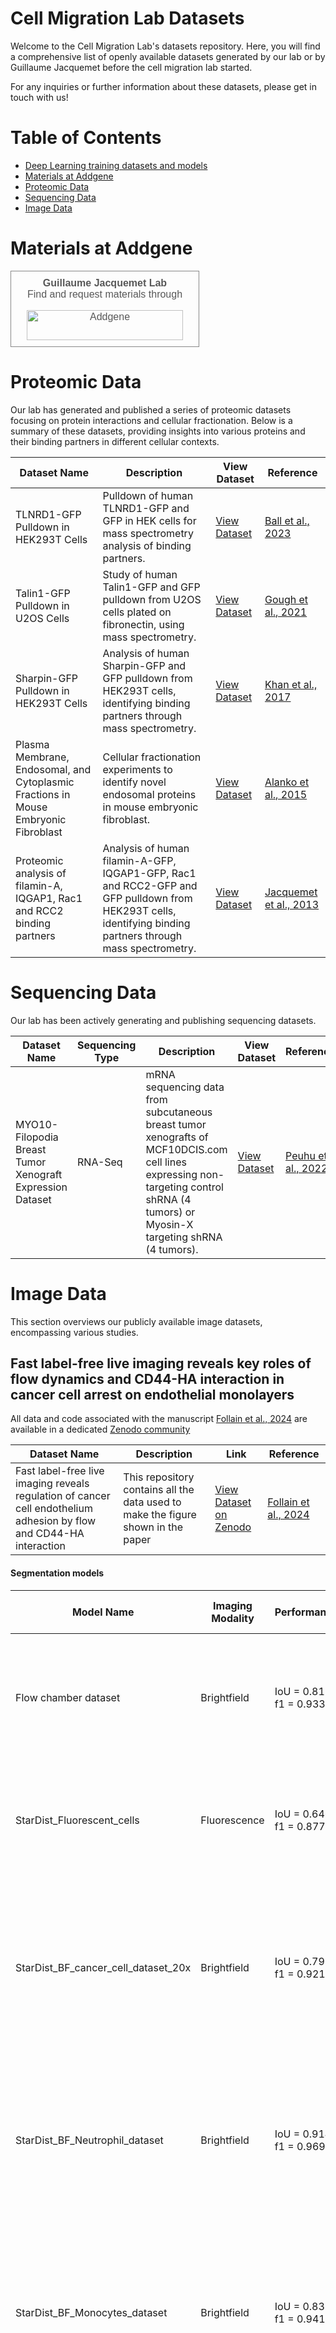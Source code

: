 # Cell Migration Lab Datasets

Welcome to the  Cell Migration Lab's datasets repository. Here, you will find a comprehensive list of openly available datasets generated by our lab or by Guillaume Jacquemet before the cell migration lab started.

For any inquiries or further information about these datasets, please get in touch with us!

# Table of Contents
- [Deep Learning training datasets and models](https://github.com/CellMigrationLab/ModelZoo)
- [Materials at Addgene](#Materials-at-Addgene)
- [Proteomic Data](#Proteomic-Data)
- [Sequencing Data](#Sequencing-Data)
- [Image Data](#Image-Data)

# Materials at Addgene

<div style="width: 280px; border: thin solid #888; padding: 10px; text-align: center;"><a href="https://www.addgene.org/Guillaume_Jacquemet/" style="text-decoration: none; color: #585858; font-size: 16px; font-family: Arial,Helvetica,sans-serif;" target="_blank" rel="noopener noreferrer"><b>Guillaume Jacquemet Lab</b><br>Find and request materials through<br><img style="margin-top: 16px;" width="250" height="48" alt="Addgene" src="https://media.addgene.org/cms/filer_public/ea/82/ea826144-fce2-4c13-99e9-940af7e2853b/logo-addgene.png"></a></div>

# Proteomic Data

Our lab has generated and published a series of proteomic datasets focusing on protein interactions and cellular fractionation. Below is a summary of these datasets, providing insights into various proteins and their binding partners in different cellular contexts.

| Dataset Name | Description | View Dataset | Reference |
| ------------ | ----------- | ------------ | --------- |
| TLNRD1-GFP Pulldown in HEK293T Cells | Pulldown of human TLNRD1-GFP and GFP in HEK cells for mass spectrometry analysis of binding partners. | [View Dataset](https://www.ebi.ac.uk/pride/archive/projects/PXD045258) | [Ball et al., 2023](https://www.biorxiv.org/content/10.1101/2023.09.29.559344v1) |
| Talin1-GFP Pulldown in U2OS Cells | Study of human Talin1-GFP and GFP pulldown from U2OS cells plated on fibronectin, using mass spectrometry. | [View Dataset](https://www.ebi.ac.uk/pride/archive/projects/PXD024634) | [Gough et al., 2021](https://www.jbc.org/article/S0021-9258(21)00635-9/fulltext) |
| Sharpin-GFP Pulldown in HEK293T Cells | Analysis of human Sharpin-GFP and GFP pulldown from HEK293T cells, identifying binding partners through mass spectrometry. | [View Dataset](https://www.ebi.ac.uk/pride/archive/projects/PXD004734) | [Khan et al., 2017](https://journals.biologists.com/jcs/article/130/18/3094/56377/The-Sharpin-interactome-reveals-a-role-for-Sharpin) |
| Plasma Membrane, Endosomal, and Cytoplasmic Fractions in Mouse Embryonic Fibroblast | Cellular fractionation experiments to identify novel endosomal proteins in mouse embryonic fibroblast. | [View Dataset](https://www.ebi.ac.uk/pride/archive/projects/PXD001870) | [Alanko et al., 2015](https://www.nature.com/articles/ncb3250) |
| Proteomic analysis of filamin-A, IQGAP1, Rac1 and RCC2 binding partners | Analysis of human filamin-A-GFP, IQGAP1-GFP, Rac1 and RCC2-GFP and GFP pulldown from HEK293T cells, identifying binding partners through mass spectrometry. | [View Dataset](https://www.ebi.ac.uk/pride/archive/projects/PRD000726) | [Jacquemet et al., 2013](https://journals.biologists.com/jcs/article/126/18/4121/53831/Rac1-is-deactivated-at-integrin-activation-sites) |

# Sequencing Data

Our lab has been actively generating and publishing sequencing datasets.

| Dataset Name                                        | Sequencing Type | Description                                                                                                 | View Dataset                                                                 | Reference                                                                    |
|-----------------------------------------------------|-----------------|-------------------------------------------------------------------------------------------------------------|------------------------------------------------------------------------------|------------------------------------------------------------------------------|
| MYO10-Filopodia Breast Tumor Xenograft Expression Dataset | RNA-Seq         | mRNA sequencing data from subcutaneous breast tumor xenografts of MCF10DCIS.com cell lines expressing non-targeting control shRNA (4 tumors) or Myosin-X targeting shRNA (4 tumors). | [View Dataset](https://www.ncbi.nlm.nih.gov/geo/query/acc.cgi?acc=GSE166898) | [Peuhu et al., 2022](https://www.sciencedirect.com/science/article/pii/S1534580722007134#sec4) |


<!-- Add more rows as needed -->

# Image Data

This section overviews our publicly available image datasets, encompassing various studies. 

## Fast label-free live imaging reveals key roles of flow dynamics and CD44-HA interaction in cancer cell arrest on endothelial monolayers

All data and code associated with the manuscript [Follain et al., 2024](https://www.biorxiv.org/content/10.1101/2024.09.30.615654v1) are available in a dedicated [Zenodo community](https://zenodo.org/communities/pdac_dl) 

| Dataset Name | Description | Link | Reference | 
| ------------ | ----------- | ---- | --------- | 
| Fast label-free live imaging reveals regulation of cancer cell endothelium adhesion by flow and CD44-HA interaction | This repository contains all the data used to make the figure shown in the paper | [View Dataset on Zenodo](https://zenodo.org/records/13846276) | [Follain et al., 2024](https://www.biorxiv.org/content/10.1101/2024.09.30.615654v1) | 

#### Segmentation models
| Model Name | Imaging Modality | Performance | Purpose and Associated Figure | Training Dataset Link |
|------------|------------------|-------------|-------------------------------|-----------------------|
| Flow chamber dataset | Brightfield      | IoU = 0.813 <br> f1 = 0.933 | StarDist model to detect cancer cells in BSA-coated channels. Used to measure perfusion speed inside the channels (Fig S1). | [Link](https://zenodo.org/records/4034939) |
| StarDist_Fluorescent_cells | Fluorescence     | IoU = 0.646 <br> f1 = 0.877 | StarDist model to detect cancer cells from fixed samples. Used in Fig. 1 to count the number of attached cells | [Link](https://doi.org/10.5281/zenodo.10572310) |
| StarDist_BF_cancer_cell_dataset_20x | Brightfield | IoU = 0.793 <br> f1 = 0.921 | StarDist model capable of segmenting cancer cells on endothelial cells (20x magnification). This model was used to segment cancer cells prior to tracking in Fig 1.  | [Link](https://doi.org/10.5281/zenodo.10572122) |
| StarDist_BF_Neutrophil_dataset | Brightfield | IoU = 0.914 <br> f1 = 0.969 | StarDist model capable of segmenting neutrophils on endothelial cells. This model was used to segment neutrophils prior to tracking in Fig 2. | [Link](https://doi.org/10.5281/zenodo.10572231) |
| StarDist_BF_Monocytes_dataset | Brightfield | IoU = 0.831 <br> f1 = 0.941 | StarDist model capable of segmenting mononucleated cells on endothelial cells. This model was used to segment mononucleated cells prior to tracking in Fig 2. | [Link](https://doi.org/10.5281/zenodo.10572200) |
| StarDist_HUVEC_nuclei_dataset | Fluorescence     | IoU = 0.927 <br> f1 = 0.976 | StarDist model capable of segmenting endothelial nuclei while ignoring cancer cells. Used to segment endothelial nuclei in Fig 4. | [Link](https://doi.org/10.5281/zenodo.10617532) |
| StarDist_BF_cancer_cell_dataset_10x | Brightfield     | IoU = 0.882 <br> f1 = 0.968 | StarDist model capable of segmenting cancer cells on endothelial cells (10x magnification). This model used in figure 7, 8 + associated supplementary figures. | [Link](https://zenodo.org/uploads/13304399) |
| StarDist_AsPC1_Lifeact | Fluorescence     | IoU = 0.884 <br> f1 = 0.967 | StarDist model capable of segmenting AsPC1 cells from AsPC1 channel, in addition to segmenting from background, model also segments individual cells from clusters. Used in figure 6.| [Link](https://zenodo.org/records/13442128) |
| Stardist_MiaPaCa2_from_CD44 | Fluorescence     | IoU = 0.884 <br> f1 = 0.950 | StarDist model capable of segmenting MiaPaCa2 cells from CD44 channel while ignoring endothelial cells. Used in figure 6. | [Link](https://doi.org/10.5281/zenodo.13442877) |
| StarDist_TumorCell_nuclei | Fluorescence     | IoU = 0.558 <br> f1 = 0.793 | StarDist model capable of segmenting tumor cell nuclei from the nuclei channel while ignoring endothelial nuclei. | [Link](https://doi.org/10.5281/zenodo.13443221) |

#### Artificial labeling models

| Model Name | Performance | Purpose and Associated Figure | Training Dataset Link |
|------------|-------------|-------------------------------|-----------------------|
| pix2pix_HUVEC_nuclei_cancer_cells_dataset | SSIM = 0.755 <br> lpips = 0.120 | This model was used in Fig. 4 to artificially label nulcei from BF images with cancer and endothelial cells. | [Link](https://doi.org/10.5281/zenodo.10621667) |
| pix2pix_HUVEC_nuclei_immuno_cells_dataset | SSIM = 0.756 <br> lpips = 0.130 | This model was used in Fig. 4 to artificially label nulcei from BF images with immuno and endothelial cells. | [Link](https://doi.org/110.5281/zenodo.10617565) |
| pix2pix_HUVEC_juctions_dataset | SSIM = 0.270 <br> lpips = 0.360 | This model was used in Fig. 4 to artificially label cell-cell juctions from BF images with immuno or cancer and endothelial cells. | [Link](https://doi.org/10.5281/zenodo.10611092) |

#### Tracking datasets
| Dataset name | Purpose and Associated Figure | Link to dataset |
|------------|-------------|-------------------------------|
| PDAC cells vs Immune cells perfusion tracking dataset | This dataset was used to analyze the attachment of PDAC and immune cells to the endothelium in Fig.2, Fig.3 Fig.4 and SFig.5. | [Link to dataset](https://doi.org/10.5281/zenodo.13643590) |
| PDAC cells CD44 siRNA perfusion tracking dataset | This dataset was used to analyze the attachment of PDACs to the endothelium in Fig.7, SFig.7 and SFig8. | [Link to dataset](https://doi.org/10.5281/zenodo.13379627) |
| HUVEC CD44 siRNA perfusion tracking dataset | This dataset was used to analyze the attachment of PDACs to the endothelium in Fig.7, SFig.7 and SFig8. | [Link to dataset](https://doi.org/10.5281/zenodo.13377961) |
| CD44 Blocking Antibody perfusion tracking dataset | This dataset was used to analyze the attachment of PDACs to the endothelium in Fig.7, SFig.7 and SFig8. | [Link to dataset](https://doi.org/10.5281/zenodo.13584215) |
| Hyaluronidase treatment perfusion tracking dataset | This dataset was used to analyze the attachment of PDACs to the endothelium in Fig.8. | [Link to dataset](https://doi.org/10.5281/zenodo.13627037) |


## [PhotoFiTT](https://github.com/HenriquesLab/PhotoFiTT?tab=readme-ov-file): A Quantitative Framework for Assessing Phototoxicity in Live-Cell Microscopy Experiments

| Dataset Name | Description | Link | Reference | 
| ------------ | ----------- | ---- | --------- | 
| PhotoFiTT: A Quantitative Framework for Assessing Phototoxicity in Live-Cell Microscopy Experiments | This repository contains all the data related to the study PhotoFiTT (Phototoxicity Fitness Time Trial) as well as example data for PhotoFiTT computational framework | [View Dataset on the BioImage Archive](https://www.ebi.ac.uk/biostudies/bioimages/studies/S-BIAD1269) | [Del Rosario et al., 2024](https://www.biorxiv.org/content/10.1101/2024.07.16.603046v2) | 


## [CellTracksColab](https://github.com/guijacquemet/CellTracksColab/tree/main) —A platform for compiling, analyzing, and exploring tracking data

| Dataset Name | Description | Link | Reference | 
| ------------ | ----------- | ---- | --------- | 
| CellTracksColab - breast cancer cell dataset | Dataset used in the manuscript "CellTracksColab—A platform for compiling, analyzing, and exploring tracking data" | [View Dataset on Zenodo](https://zenodo.org/record/10539020) | [Gómez-de-Mariscal et al., 2024](https://journals.plos.org/plosbiology/article?id=10.1371/journal.pbio.3002740) | 
| CellTracksColab - Filopodia dataset | Dataset used in the manuscript "CellTracksColab—A platform for compiling, analyzing, and exploring tracking data" | [View Dataset on Zenodo](https://zenodo.org/record/10539196) | [Gómez-de-Mariscal et al., 2024](https://journals.plos.org/plosbiology/article?id=10.1371/journal.pbio.3002740) | 
| CellTracksColab - T cell dataset (full) | Dataset used in the manuscript "CellTracksColab—A platform for compiling, analyzing, and exploring tracking data" | [View Dataset on Zenodo](https://zenodo.org/record/10539720) | [Gómez-de-Mariscal et al., 2024](https://journals.plos.org/plosbiology/article?id=10.1371/journal.pbio.3002740) | 

## [NanoPyx](https://github.com/HenriquesLab/NanoPyx): super-fast bioimage analysis powered by adaptive machine learning

| Dataset Name | Description | Link | Reference | 
| ------------ | ----------- | ---- | --------- |
| NanoPyx - Figures' Data | NanoPyx - Figures' Data | [View Dataset on Zenodo](https://doi.org/10.5281/zenodo.8318395) | [Saraiva et al., 2023](https://www.biorxiv.org/content/10.1101/2023.08.13.553080v2)  |

## TLNRD1 is a CCM complex component and regulates endothelial barrier integrity
| Dataset Name | Description | Link | Reference | 
| ------------ | ----------- | ---- | --------- | 
| TLNRD1 figures | Raw microscopy images used to make the figures displayed in the article "TLNRD1 is a CCM complex component and regulates endothelial barrier integrity." | [View Dataset on Zenodo](https://zenodo.org/records/8377287) | [Ball et al., 2023](https://www.biorxiv.org/content/10.1101/2023.09.29.559344v1)  |

## High-fidelity 3D live-cell nanoscopy through data-driven enhanced super-resolution radial fluctuation

| Dataset Name | Description | Link | Reference |
| ------------ | ----------- | ---- | --------- |
| eSRRF - Supplementary Data | eSRRF datasets used in the manuscript | [View Dataset on Zenodo](https://zenodo.org/records/8325164) | [Laine et al., 2023](https://www.nature.com/articles/s41592-023-02057-w) |

## [Fast4DReg](https://github.com/CellMigrationLab/Fast4DReg): Fast registration of 4D microscopy datasets
| Dataset Name | Description | Link | Reference |
| ------------ | ----------- | ---- | --------- |
| Fast4DRegistration | Data used in the manuscript | [View Dataset on Zenodo](https://zenodo.org/records/6534570) | [Pylvänäinen et al., 2023](https://journals.biologists.com/jcs/article/136/4/jcs260728/287682/Fast4DReg-fast-registration-of-4D-microscopy)|
| Training dataset for Fast4DReg workshop | Fast4DReg workshop data | [View Dataset on Zenodo](https://zenodo.org/records/8347798) | [Pylvänäinen et al., 2023](https://journals.biologists.com/jcs/article/136/4/jcs260728/287682/Fast4DReg-fast-registration-of-4D-microscopy)|

## [TrackMate 7](https://imagej.net/plugins/trackmate/): integrating state-of-the-art segmentation algorithms into tracking pipelines

| Dataset Name | Description | Link | Reference |
| ------------ | ----------- | ---- | --------- |
| Tracking label images with TrackMate | Dataset used in a [tutorial](https://imagej.net/plugins/trackmate/trackmate-label-image-detector) on tracking label images with TrackMate. | [View Dataset on Zenodo](https://doi.org/10.5281/zenodo.5221424) | [Ershov et al., 2022](https://www.nature.com/articles/s41592-022-01507-1) |
| Tracking with TrackMate using mask images of cell migration | Dataset used in a [tutorial](https://imagej.net/plugins/trackmate/trackmate-mask-detector) on tracking mask images with TrackMate. | [View Dataset on Zenodo](https://doi.org/10.5281/zenodo.5243127) | [Ershov et al., 2022](https://www.nature.com/articles/s41592-022-01507-1) |
| Tracking cell migration with the TrackMate threshold detector | Dataset used in a [tutorial](https://imagej.net/plugins/trackmate/trackmate-thresholding-detector) on using the TrackMate threshold detector. | [View Dataset on Zenodo](https://doi.org/10.5281/zenodo.5220796) | [Ershov et al., 2022](https://www.nature.com/articles/s41592-022-01507-1) |
| T cells migration followed with TrackMate | Dataset of T cells migrating on ICAM-1, tracked using StarDist in TrackMate. | [View Dataset on Zenodo](https://doi.org/10.5281/zenodo.5206119) | [Ershov et al., 2022](https://www.nature.com/articles/s41592-022-01507-1) |
| Segmenting cells in a spheroid in 3D using 2D StarDist within TrackMate | Dataset for segmenting cells in a 3D spheroid using 2D StarDist in TrackMate. | [View Dataset on Zenodo](https://doi.org/10.5281/zenodo.5220610) | [Ershov et al., 2022](https://www.nature.com/articles/s41592-022-01507-1) |
| Tracking focal adhesions with TrackMate and Weka - tutorial dataset 1 | Dataset of MDA-mb-231 cells expressing GFP-paxillin for tracking focal adhesions. | [View Dataset on Zenodo](https://doi.org/10.5281/zenodo.5226842) | [Ershov et al., 2022](https://www.nature.com/articles/s41592-022-01507-1) |
| Tracking focal adhesions with TrackMate and Weka - tutorial dataset 2 | Dataset of human dermal microvascular blood endothelial cells for tracking focal adhesions. | [View Dataset on Zenodo](https://doi.org/10.5281/zenodo.5978940) | [Ershov et al., 2022](https://www.nature.com/articles/s41592-022-01507-1) |
| Tracking breast cancer cells migrating collectively with TrackMate-Cellpose | Dataset for tracking collective migration of breast cancer cells with TrackMate-Cellpose. | [View Dataset on Zenodo](https://doi.org/10.5281/zenodo.5864646) | [Ershov et al., 2022](https://www.nature.com/articles/s41592-022-01507-1) |
| Cancer cell migration followed with TrackMate | Dataset of migrating breast cancer cells for analysis with TrackMate. [tutorial](https://imagej.net/plugins/trackmate/trackmate-stardist). | [View Dataset on Zenodo](https://doi.org/10.5281/zenodo.5206107) | [Ershov et al., 2022](https://www.nature.com/articles/s41592-022-01507-1) |
| Tracking Glioblastoma-astrocytoma cells with TrackMate-Cellpose | Dataset of Glioblastoma-astrocytoma U373 cells migrating on a polyacrylamide gel. | [View Dataset on Zenodo](https://doi.org/10.5281/zenodo.5863317) | [Ershov et al., 2022](https://www.nature.com/articles/s41592-022-01507-1) |
| Cell migration with ERK signalling | Movie following cells expressing ERK and a nuclei staining, tracked with TrackMate and later analyzed with MATLAB. | [View Dataset on Zenodo](https://doi.org/10.5281/zenodo.5205935) | [Ershov et al., 2022](https://www.nature.com/articles/s41592-022-01507-1) |
| Quantitative comparison of tracking performance using TrackMate-Helper. | we used TrackMate-Helper to assess the performance of TrackMate on four datasets that cover a wide range of biological and imaging situations | [View Dataset on Zenodo](https://doi.org/10.5281/zenodo.6087729) | [Ershov et al., 2022](https://www.nature.com/articles/s41592-022-01507-1) |

## Cargo-specific recruitment in clathrin- and dynamin-independent endocytosis

| Dataset Name | Description | Link | Reference |
| ----------- | ---------- | ------- | --------- |
| Cancer cell migration followed with TrackMate | Stardist model and training dataset for automated tracking of MDA-MB-231 and BT20 cells | [View Dataset on Zenodo](https://zenodo.org/records/4812018) | [Moreno-Layseca et al., 2022](https://www.nature.com/articles/s41556-021-00767-x#Sec13) |


## Democratising deep learning for microscopy with [ZeroCostDL4Mic](https://github.com/HenriquesLab/ZeroCostDL4Mic)
| Dataset Name | Description | Link | Reference | 
| ------------ | ----------- | ---- | --------- |
| ZeroCostDL4Mic - Noise2Void (3D) example training and test dataset | A2780 ovarian carcinoma cells, transiently expressing Lifeact-RFP | [View Dataset on Zenodo](https://doi.org/10.5281/zenodo.3713326) | [von Chamier et al., 2021](https://www.nature.com/articles/s41467-021-22518-0) |
| ZeroCostDL4Mic - DeepSTORM training and example dataset | Experimental time-series dSTORM acquisition of Glial cells stained with phalloidin for actin | [View Dataset on Zenodo](https://doi.org/10.5281/zenodo.3959089) | [von Chamier et al., 2021](https://www.nature.com/articles/s41467-021-22518-0) |
| ZeroCostDL4Mic - Stardist example training and test dataset | Description not provided | [View Dataset on Zenodo](https://doi.org/10.5281/zenodo.3713307) | [von Chamier et al., 2021](https://www.nature.com/articles/s41467-021-22518-0) |
| ZeroCostDL4Mic - YoloV2 example training and test dataset | MDA-MB-231 cells migrating on cell-derived matrices generated by fibroblasts | [View Dataset on Zenodo](https://doi.org/10.5281/zenodo.3941908) | [von Chamier et al., 2021](https://www.nature.com/articles/s41467-021-22518-0) |
| ZeroCostDL4Mic - Label-free prediction (fnet) example training and test dataset | Hela labeled with TOM20 | [View Dataset on Zenodo](https://doi.org/10.5281/zenodo.3748967) | [von Chamier et al., 2021](https://www.nature.com/articles/s41467-021-22518-0) |
| ZeroCostDL4Mic - Noise2Void (2D) example training and test dataset | U-251 glioma cells, endogenously expressing paxillin-GFP | [View Dataset on Zenodo](https://doi.org/10.5281/zenodo.3713315) | [von Chamier et al., 2021](https://www.nature.com/articles/s41467-021-22518-0) |
| ZeroCostDL4Mic - CycleGAN example training and test dataset | Unpaired microscopy images (fluorescence) of microtubules (Spinning-disk and SRRF reconstructed images) | [View Dataset on Zenodo](https://doi.org/10.5281/zenodo.3941884) | [von Chamier et al., 2021](https://www.nature.com/articles/s41467-021-22518-0) |
| ZeroCostDL4Mic - CARE (3D) example training and test dataset | 3D paired microscopy images (fluorescence) of low and high signal-to-noise ratio | [View Dataset on Zenodo](https://doi.org/10.5281/zenodo.3713337) | [von Chamier et al., 2021](https://www.nature.com/articles/s41467-021-22518-0) |
| ZeroCostDL4Mic - CARE (2D) example training and test dataset | Paired microscopy images (fluorescence) of low and high signal-to-noise ratio | [View Dataset on Zenodo](https://zenodo.org/records/3713330) | [von Chamier et al., 2021](https://www.nature.com/articles/s41467-021-22518-0) |
| ZeroCostDL4Mic - pix2pix example training and test dataset | Paired microscopy images (fluorescence) of lifeact-RFP and sir-DNA | [View Dataset on Zenodo](https://zenodo.org/records/3941889) | [von Chamier et al., 2021](https://www.nature.com/articles/s41467-021-22518-0) |

## Mapping the Localization of Proteins Within Filopodia Using [FiloMap](https://github.com/guijacquemet/FiloMAP)
| Dataset Name | Description | Link | Reference | 
| ------------ | ----------- | ---- | --------- | 
| FiloMap Test Dataset | Dataset for testing and validation in FiloMap, a tool that can be used to map the localization of proteins within filopodia from microscopy images. | [View Dataset on Zenodo](https://doi.org/10.5281/zenodo.5912949) | [Jacquemet et al., 2019](https://www.cell.com/current-biology/fulltext/S0960-9822(18)31552-5?_returnURL=https%3A%2F%2Flinkinghub.elsevier.com%2Fretrieve%2Fpii%2FS0960982218315525%3Fshowall%3Dtrue) and [Jacquemet et al., 2023](https://link.springer.com/protocol/10.1007/978-1-0716-2887-4_4) |

## Automated cell tracking using StarDist and TrackMate
| Dataset Name | Description | Link | Reference | 
| ------------ | ----------- | ---- | --------- |
Combining StarDist and TrackMate example 1 - Breast cancer cell dataset | Contains a StarDist example training dataset, a test dataset, and the StarDist model generated using ZeroCostDL4Mic | https://doi.org/10.5281/zenodo.4034976| [Fazeli et al., 2020](https://f1000research.com/articles/9-1279/v1)|
Combining StarDist and TrackMate example 2 - T cell dataset | Contains a StarDist example training dataset, a test dataset, and the StarDist model generated using ZeroCostDL4Mic | https://doi.org/10.5281/zenodo.4034929 | [Fazeli et al., 2020](https://f1000research.com/articles/9-1279/v1)|
Combining StarDist and TrackMate example 3 - Flow chamber dataset | Contains a StarDist example training dataset, a test dataset, and the StarDist model generated using ZeroCostDL4Mic | https://doi.org/10.5281/zenodo.4034939 | [Fazeli et al., 2020](https://f1000research.com/articles/9-1279/v1)|


## [FiloQuant](https://github.com/CellMigrationLab/FiloQuant) reveals increased filopodia density during breast cancer progression
| Dataset Name | Description | Link | Reference | 
| ------------ | ----------- | ---- | --------- | 
| S-JCBD-201704045 | Raw data from figures | [View Dataset](https://www.ebi.ac.uk/biostudies/jcb/studies/S-JCBD-201704045) | [Jacquemet et al., 2017](https://rupress.org/jcb/article/216/10/3387/38936/FiloQuant-reveals-increased-filopodia-density) |

## RCP-driven α5β1 recycling suppresses Rac and promotes RhoA activity via the RacGAP1–IQGAP1 complex
| Dataset Name | Description | Link | Reference | 
| ------------ | ----------- | ---- | --------- | 
| S-JCBD-201302041 | Raw data from figures | [View Dataset](https://www.ebi.ac.uk/biostudies/jcb/studies/S-JCBD-201302041) | [Jacquemet et al., 2013](https://rupress.org/jcb/article/216/10/3387/38936/FiloQuant-reveals-increased-filopodia-density) |

<!-- Add more rows as needed -->


